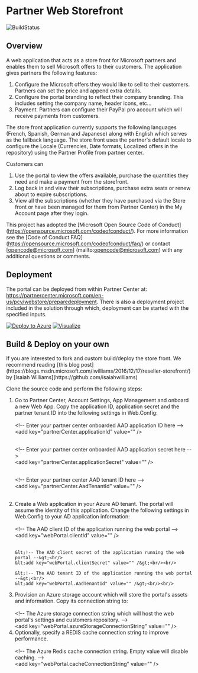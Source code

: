 # Partner Web Storefront 
![BuildStatus](https://ci.appveyor.com/api/projects/status/github/PartnerCenterSamples/Reseller-Web-Application?branch=master&svg=true)


<h2>Overview</h2>

<p>
A web application that acts as a store front for Microsoft partners and enables them to sell Microsoft offers to their customers.
The application gives partners the following features:
<ol>
<li>Configure the Microsoft offers they would like to sell to their customers. Partners can set the price and append extra details.</li>
<li>Configure the portal branding to reflect their company branding. This includes setting the company name, header icons, etc...</li>
<li>Payment. Partners can configure their PayPal pro account which will receive payments from customers.</li>
</ol>

The store front application currently supports the following languages (French, Spanish, German and Japanese) along with English which serves as the fallback language. 
The store front uses the partner's default locale to configure the Locale (Currencies, Date formats, Localized offers in the repository) using the Partner Profile from partner center. 

Customers can <ol>
<li>Use the portal to view the offers available, purchase the quantities they need and make a payment from the storefront.</li>
<li>Log back in and view their subscriptions, purchase extra seats or renew about to expire subscriptions.</li>
<li>View all the subscriptions (whether they have purchased via the Store front or have been managed for them from Partner Center) in the My Account page after they login. </li>
</ol>
</p>

This project has adopted the [Microsoft Open Source Code of Conduct] (https://opensource.microsoft.com/codeofconduct/). For more information see the [Code of Conduct FAQ] (https://opensource.microsoft.com/codeofconduct/faq/) or contact [opencode@microsoft.com] (mailto:opencode@microsoft.com) with any additional questions or comments.


<h2>Deployment</h2>
The portal can be deployed from within Partner Center at: <a href="https://partnercenter.microsoft.com/en-us/pcv/webstore/preparedeployment">https://partnercenter.microsoft.com/en-us/pcv/webstore/preparedeployment</a>.
There is also a deployment project included in the solution through which, deployment can be started with the specified inputs.

[![Deploy to Azure](http://azuredeploy.net/deploybutton.png)](https://azuredeploy.net/)
[![Visualize](http://armviz.io/visualizebutton.png)](http://armviz.io/#/?load=https%3A%2F%2Fraw.githubusercontent.com%2FPartnerCenterSamples%2FReseller-Web-Application%2Fmaster%2Fazuredeploy.json)

<h2>Build & Deploy on your own</h2>
If you are interested to fork and custom build/deploy the store front. We recommend reading [this blog post](https://blogs.msdn.microsoft.com/iwilliams/2016/12/17/reseller-storefront/) by [Isaiah Williams](https://github.com/isaiahwilliams)

Clone the source code and perform the following steps:
<ol>
<li>
Go to Partner Center, Account Settings, App Management and onboard a new Web App. Copy the application ID, application secret
and the partner tenant ID into the following settings in Web.Config:<br/><br/>
<div>
&lt;!-- Enter your partner center onboarded AAD application ID here --&gt;<br/>
&lt;add key="partnerCenter.applicationId" value="" /&gt;<br/><br/>
    
&lt;!-- Enter your partner center onboarded AAD application secret here --><br/>
&lt;add key="partnerCenter.applicationSecret" value="" /&gt;<br/><br/>
    
&lt;!-- Enter your partner center AAD tenant ID here --&gt;<br/>
&lt;add key="partnerCenter.AadTenantId" value="" /&gt;<br/><br/>
</div>
</li>
<li>
Create a Web application in your Azure AD tenant. The portal will assume the identity of this application. Change the
following settings in Web.Config to your AD application information:<br/><br/>

<div>
    &lt;!-- The AAD client ID of the application running the web portal --&gt;<br/>
    &lt;add key="webPortal.clientId" value="" /&gt;<br/><br/>

    &lt;!-- The AAD client secret of the application running the web portal --&gt;<br/>
    &lt;add key="webPortal.clientSecret" value="" /&gt;<br/><br/>

    &lt;!-- The AAD tenant ID of the application running the web portal --&gt;<br/>
    &lt;add key="webPortal.AadTenantId" value="" /&gt;<br/><br/>
</div>
</li>
<li>
Provision an Azure storage account which will store the portal's assets and information. Copy its connection string to:</br></br>
<div>
    &lt;!-- The Azure storage connection string which will host the web portal's settings and customers repository. --&gt;</br>
    &lt;add key="webPortal.azureStorageConnectionString" value="" /&gt;
</div>
</li>
<li>
Optionally, specify a REDIS cache connection string to improve performance.<br/><br/>
<div>
    &lt;!-- The Azure Redis cache connection string. Empty value will disable caching. --&gt;<br/>
    &lt;add key="webPortal.cacheConnectionString" value="" /&gt;
</div>
</li>
</ol>
